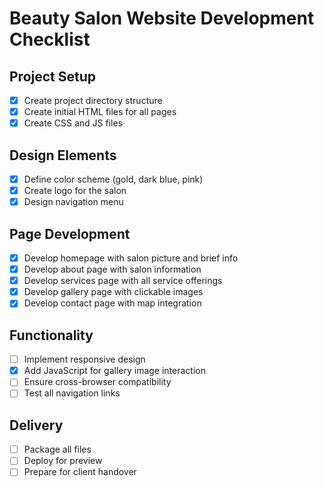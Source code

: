 # Beauty Salon Website Development Checklist

## Project Setup
- [x] Create project directory structure
- [x] Create initial HTML files for all pages
- [x] Create CSS and JS files

## Design Elements
- [x] Define color scheme (gold, dark blue, pink)
- [x] Create logo for the salon
- [x] Design navigation menu

## Page Development
- [x] Develop homepage with salon picture and brief info
- [x] Develop about page with salon information
- [x] Develop services page with all service offerings
- [x] Develop gallery page with clickable images
- [x] Develop contact page with map integration

## Functionality
- [ ] Implement responsive design
- [x] Add JavaScript for gallery image interaction
- [ ] Ensure cross-browser compatibility
- [ ] Test all navigation links

## Delivery
- [ ] Package all files
- [ ] Deploy for preview
- [ ] Prepare for client handover
